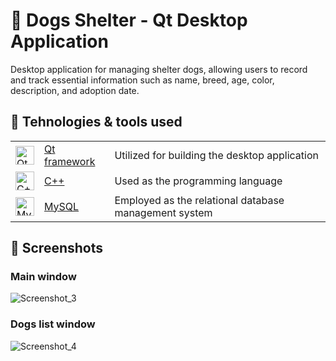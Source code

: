 # 🐶 Dogs Shelter - Qt Desktop Application
Desktop application for managing shelter dogs, allowing users to record and track essential information such as name, breed, age, color, description, and adoption date.

## 🔌 Tehnologies & tools used
<table>
  <tr>
    <td><img src="https://upload.wikimedia.org/wikipedia/commons/thumb/0/0b/Qt_logo_2016.svg/2560px-Qt_logo_2016.svg.png" alt="Qt framework" height="30"/></td>
    <td style="vertical-align: middle;"><a href="https://www.qt.io/">Qt framework</a></td>
    <td>Utilized for building the desktop application</td>
  </tr>
  <tr>
    <td><img src="https://raw.githubusercontent.com/isocpp/logos/master/cpp_logo.png" alt="C++" height="30"/></td>
    <td style="vertical-align: middle;"><a href="https://www.cplusplus.com/">C++</a></td>
    <td>Used as the programming language</td>
  </tr>
  <tr>
    <td><img src="https://cdn.icon-icons.com/icons2/1381/PNG/512/mysqlworkbench_93532.png" alt="MySQL" height="30"/></td>
    <td style="vertical-align: middle;"><a href="https://www.mysql.com/">MySQL</a></td>
    <td>Employed as the relational database management system</td>
  </tr>
</table>

## 🎨 Screenshots
### Main window
![Screenshot_3](https://github.com/kaizerpwn/dogs-shelter-app/assets/70588174/e45bf161-4d7f-4c57-a1d3-7ac2f3a0310a)

### Dogs list window
![Screenshot_4](https://github.com/kaizerpwn/dogs-shelter-app/assets/70588174/fd96ca7b-6d35-4ef5-aebd-7dad75492386)

